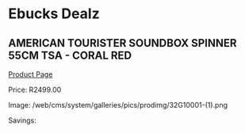 
# Ebucks Dealz
## AMERICAN TOURISTER SOUNDBOX SPINNER 55CM TSA - CORAL RED
[Product Page](https://www.ebucks.com/web/shop/productSelected.do?prodId=1236164711&catId=365267763)

Price: R2499.00

Image: /web/cms/system/galleries/pics/prodimg/32G10001-(1).png

Savings: 


	